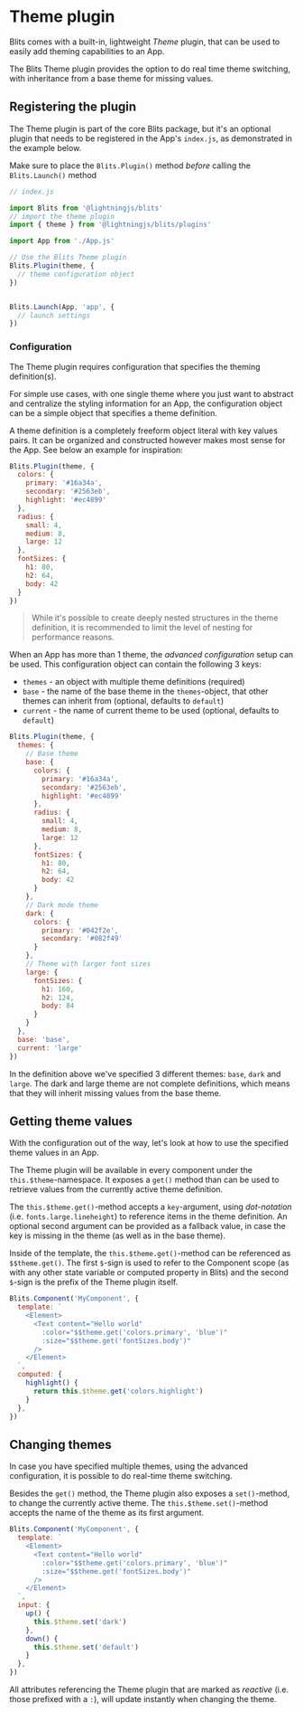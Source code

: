 # Theme plugin

Blits comes with a built-in, lightweight *Theme* plugin, that can be used to easily add theming capabilities to an App.

The Blits Theme plugin provides the option to do real time theme switching, with inheritance from a base theme for missing values.

## Registering the plugin

The Theme plugin is part of the core Blits package, but it's an optional plugin that needs to be registered in the App's `index.js`,
as demonstrated in the example below.

Make sure to place the `Blits.Plugin()` method _before_ calling the `Blits.Launch()` method

```js
// index.js

import Blits from '@lightningjs/blits'
// import the theme plugin
import { theme } from '@lightningjs/blits/plugins'

import App from './App.js'

// Use the Blits Theme plugin
Blits.Plugin(theme, {
  // theme configuration object
})


Blits.Launch(App, 'app', {
  // launch settings
})
```

### Configuration

The Theme plugin requires configuration that specifies the theming definition(s).

For simple use cases, with one single theme where you just want to abstract and centralize the styling information for an App,
the configuration object can be a simple object that specifies a theme definition.

A theme definition is a completely freeform object literal with key values pairs. It can be organized and constructed however makes most sense for the App. See below an example for inspiration:

```js
Blits.Plugin(theme, {
  colors: {
    primary: '#16a34a',
    secondary: '#2563eb',
    highlight: '#ec4899'
  },
  radius: {
    small: 4,
    medium: 8,
    large: 12
  },
  fontSizes: {
    h1: 80,
    h2: 64,
    body: 42
  }
})
```

> While it's possible to create deeply nested structures in the theme definition, it is recommended to limit the level of nesting for performance reasons.


When an App has more than 1 theme, the _advanced configuration_ setup can be used. This configuration object can contain the following 3 keys:

- `themes` - an object with multiple theme definitions (required)
- `base` - the name of the base theme in the `themes`-object, that other themes can inherit from (optional, defaults to `default`)
- `current` - the name of current theme to be used (optional, defaults to `default`)

```js
Blits.Plugin(theme, {
  themes: {
    // Base theme
    base: {
      colors: {
        primary: '#16a34a',
        secondary: '#2563eb',
        highlight: '#ec4899'
      },
      radius: {
        small: 4,
        medium: 8,
        large: 12
      },
      fontSizes: {
        h1: 80,
        h2: 64,
        body: 42
      }
    },
    // Dark mode theme
    dark: {
      colors: {
        primary: '#042f2e',
        secondary: '#082f49'
      }
    },
    // Theme with larger font sizes
    large: {
      fontSizes: {
        h1: 160,
        h2: 124,
        body: 84
      }
    }
  },
  base: 'base',
  current: 'large'
})
```

In the definition above we've specified 3 different themes: `base`, `dark` and `large`. The dark and large theme are not complete definitions,
which means that they will inherit missing values from the base theme.


## Getting theme values

With the configuration out of the way, let's look at how to use the specified theme values in an App.

The Theme plugin will be available in every component under the `this.$theme`-namespace. It exposes a `get()` method than can be used to
retrieve values from the currently active theme definition.

The `this.$theme.get()`-method accepts a `key`-argument, using _dot-notation_ (i.e. `fonts.large.lineheight`) to reference items in the theme definition. An optional second argument can be provided as a fallback value, in case the key is missing in the theme (as well as in the base theme).

Inside of the template, the `this.$theme.get()`-method can be referenced as `$$theme.get()`. The first `$`-sign is used
to refer to the Component scope (as with any other state variable or computed property in Blits) and the second `$`-sign is the prefix of
the Theme plugin itself.

```js
Blits.Component('MyComponent', {
  template: `
    <Element>
      <Text content="Hello world"
        :color="$$theme.get('colors.primary', 'blue')"
        :size="$$theme.get('fontSizes.body')"
      />
    </Element>
  `,
  computed: {
    highlight() {
      return this.$theme.get('colors.highlight')
    }
  },
})
```

## Changing themes

In case you have specified multiple themes, using the advanced configuration, it is possible to do real-time theme switching.

Besides the `get()` method, the Theme plugin also exposes a `set()`-method, to change the currently active theme. The `this.$theme.set()`-method accepts the name of the theme as its first argument.

```js
Blits.Component('MyComponent', {
  template: `
    <Element>
      <Text content="Hello world"
        :color="$$theme.get('colors.primary', 'blue')"
        :size="$$theme.get('fontSizes.body')"
      />
    </Element>
  `,
  input: {
    up() {
      this.$theme.set('dark')
    },
    down() {
      this.$theme.set('default')
    }
  },
})
```

All attributes referencing the Theme plugin that are marked as _reactive_ (i.e. those prefixed with a `:`), will update instantly when changing the theme.
